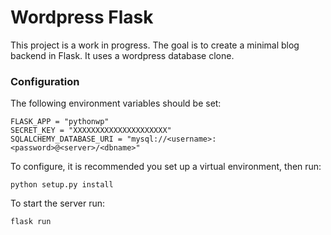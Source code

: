 # Wordpress Flask

This project is a work in progress. The goal is to create a minimal blog backend in Flask. It uses a wordpress database clone.

### Configuration

The following environment variables should be set:
```
FLASK_APP = "pythonwp"
SECRET_KEY = "XXXXXXXXXXXXXXXXXXXXX"
SQLALCHEMY_DATABASE_URI = "mysql://<username>:<password>@<server>/<dbname>"
```

To configure, it is recommended you set up a virtual environment, then run:

`python setup.py install`

To start the server run:

`flask run`
